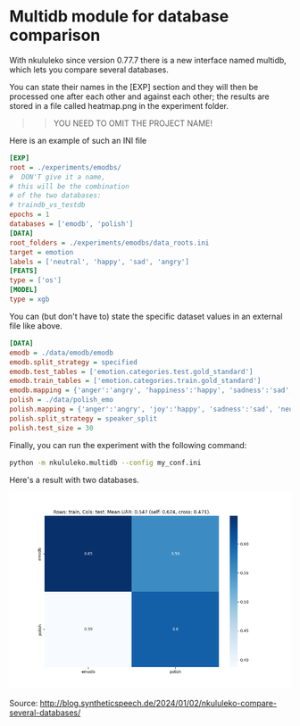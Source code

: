 # Multidb module for database comparison

With nkululeko since version 0.77.7 there is a new interface named multidb, which lets you compare several databases.

You can state their names in the [EXP] section and they will then be processed one after each other and against each other; the results are stored in a file called heatmap.png in the experiment folder.

>> YOU NEED TO OMIT THE PROJECT NAME!

Here is an example of such an INI file

```ini
[EXP]
root = ./experiments/emodbs/
#  DON'T give it a name, 
# this will be the combination 
# of the two databases: 
# traindb_vs_testdb
epochs = 1
databases = ['emodb', 'polish']
[DATA]
root_folders = ./experiments/emodbs/data_roots.ini
target = emotion
labels = ['neutral', 'happy', 'sad', 'angry']
[FEATS]
type = ['os']
[MODEL]
type = xgb
```
You can (but don't have to) state the specific dataset values in an external file like above.

```ini
[DATA]
emodb = ./data/emodb/emodb
emodb.split_strategy = specified
emodb.test_tables = ['emotion.categories.test.gold_standard']
emodb.train_tables = ['emotion.categories.train.gold_standard']
emodb.mapping = {'anger':'angry', 'happiness':'happy', 'sadness':'sad', 'neutral':'neutral'}
polish = ./data/polish_emo
polish.mapping = {'anger':'angry', 'joy':'happy', 'sadness':'sad', 'neutral':'neutral'}
polish.split_strategy = speaker_split
polish.test_size = 30
```

Finally, you can run the experiment with the following command:

```bash
python -m nkululeko.multidb --config my_conf.ini
```

Here's a result with two databases.

![heatmap](./images/heatmap-multidb.png)

Source: http://blog.syntheticspeech.de/2024/01/02/nkululeko-compare-several-databases/